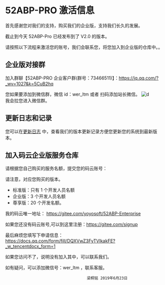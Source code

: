# 52ABP-PRO 激活信息

首先感谢您对我们的支持，购买我们的企业版，支持我们长久的发展。

截止到今天 52ABP-Pro 已经发布到了 V2.0 的版本。

请按照以下流程来激活您的账号，我们会联系您，将您加入到企业版的仓库中。。

## 企业版对接群

加入群聊【52ABP-PRO 企业客户群(群号：73466511)】：https://jq.qq.com/?_wv=1027&k=5CuB2hq

您如果要添加到微信群，微信 id：wer_ltm 或者
扫码添加站长微信。 ![d](https://www.52abp.com/imgs/money-QR/ltmQR.jpg) <br/>
我会拉您进入微信群。

## 更新日志和记录

您可以在[更新日志](https://www.52abp.com/Wiki/52abp/latest/Change-Logs) 中，查看我们的版本更新记录方便您更新您的系统到最新版本。

## 加入码云企业版服务仓库

请根据您自己购买的服务名额，提交您的码云账号：

请注意，对应您购买的版本。

- 标准版：只有 1 个开发人员名额
- 企业版：3 个开发人员名额
- 尊享版：20 个开发名额。

我的码云唯一地址： https://gitee.com/yoyosoft/52ABP-Enterprise

如果您还没有码云账号,可以到这里注册：https://gitee.com/signup

最后麻烦您填写下申请信息：
https://docs.qq.com/form/fill/DQXVwZ3FyTVlkakFE?_w_tencentdocx_form=1

如果您访问不了，说明没有加入其中，可以联系我们。

如有疑问，可以添加微信号：wer_ltm ，联系客服。

                                        梁桐铭 2019年6月23日
